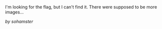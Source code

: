 I'm looking for the flag, but I can't find it. There were supposed to be more images...

_by sohamster_

